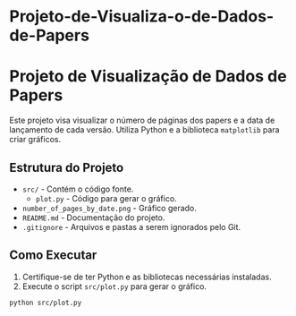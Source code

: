 # Projeto-de-Visualiza-o-de-Dados-de-Papers

# Projeto de Visualização de Dados de Papers

Este projeto visa visualizar o número de páginas dos papers e a data de lançamento de cada versão. Utiliza Python e a biblioteca `matplotlib` para criar gráficos.

## Estrutura do Projeto

- `src/` - Contém o código fonte.
  - `plot.py` - Código para gerar o gráfico.
- `number_of_pages_by_date.png` - Gráfico gerado.
- `README.md` - Documentação do projeto.
- `.gitignore` - Arquivos e pastas a serem ignorados pelo Git.

## Como Executar

1. Certifique-se de ter Python e as bibliotecas necessárias instaladas.
2. Execute o script `src/plot.py` para gerar o gráfico.

```bash
python src/plot.py
